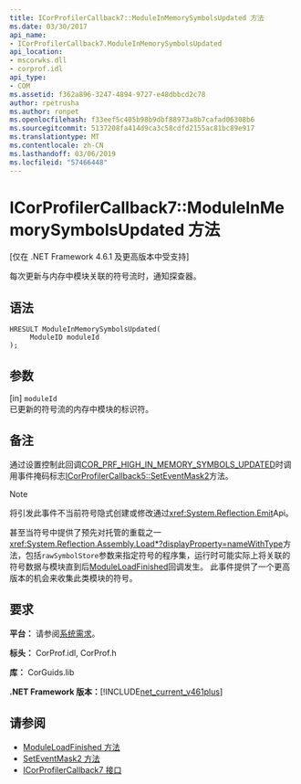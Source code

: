 ```yaml
---
title: ICorProfilerCallback7::ModuleInMemorySymbolsUpdated 方法
ms.date: 03/30/2017
api_name:
- ICorProfilerCallback7.ModuleInMemorySymbolsUpdated
api_location:
- mscorwks.dll
- corprof.idl
api_type:
- COM
ms.assetid: f362a896-3247-4894-9727-e48dbbcd2c78
author: rpetrusha
ms.author: ronpet
ms.openlocfilehash: f33eef5c405b98b9dbf88973a8b7cafad06308b6
ms.sourcegitcommit: 5137208fa414d9ca3c58cdfd2155ac81bc89e917
ms.translationtype: MT
ms.contentlocale: zh-CN
ms.lasthandoff: 03/06/2019
ms.locfileid: "57466448"
---
```

# <a name="icorprofilercallback7moduleinmemorysymbolsupdated-method"></a>ICorProfilerCallback7::ModuleInMemorySymbolsUpdated 方法
[仅在 .NET Framework 4.6.1 及更高版本中受支持]  
  
 每次更新与内存中模块关联的符号流时，通知探查器。  
  
## <a name="syntax"></a>语法  
  
```  
HRESULT ModuleInMemorySymbolsUpdated(  
     ModuleID moduleId  
);  
```  
  
## <a name="parameters"></a>参数  
 [in] `moduleId`  
 已更新的符号流的内存中模块的标识符。  
  
## <a name="remarks"></a>备注  
 通过设置控制此回调[COR_PRF_HIGH_IN_MEMORY_SYMBOLS_UPDATED](../../../../docs/framework/unmanaged-api/profiling/cor-prf-high-monitor-enumeration.md)时调用事件掩码标志[ICorProfilerCallback5::SetEventMask2](../../../../docs/framework/unmanaged-api/profiling/icorprofilerinfo5-seteventmask2-method.md)方法。  
  
> [!NOTE]
>  将引发此事件不当前符号隐式创建或修改通过<xref:System.Reflection.Emit>Api。  
  
 甚至当符号中提供了预先对托管的重载之一<xref:System.Reflection.Assembly.Load*?displayProperty=nameWithType>方法，包括`rawSymbolStore`参数来指定符号的程序集，运行时可能实际上将关联的符号数据与模块直到后[ModuleLoadFinished](../../../../docs/framework/unmanaged-api/profiling/icorprofilercallback-moduleloadfinished-method.md)回调发生。 此事件提供了一个更高版本的机会来收集此类模块的符号。  
  
## <a name="requirements"></a>要求  
 **平台：** 请参阅[系统需求](../../../../docs/framework/get-started/system-requirements.md)。  
  
 **标头：** CorProf.idl, CorProf.h  
  
 **库：** CorGuids.lib  
  
 **.NET Framework 版本：**[!INCLUDE[net_current_v461plus](../../../../includes/net-current-v461plus-md.md)]  
  
## <a name="see-also"></a>请参阅
- [ModuleLoadFinished 方法](../../../../docs/framework/unmanaged-api/profiling/icorprofilercallback-moduleloadfinished-method.md)
- [SetEventMask2 方法](../../../../docs/framework/unmanaged-api/profiling/icorprofilerinfo5-seteventmask2-method.md)
- [ICorProfilerCallback7 接口](../../../../docs/framework/unmanaged-api/profiling/icorprofilercallback7-interface.md)
